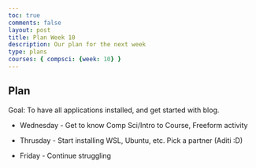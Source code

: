 ```yaml
---
toc: true
comments: false
layout: post
title: Plan Week 10
description: Our plan for the next week
type: plans
courses: { compsci: {week: 10} }
---
```


## Plan
Goal: To have all applications installed, and get started with blog.

- Wednesday - Get to know Comp Sci/Intro to Course, Freeform activity

- Thrusday - Start installing WSL, Ubuntu, etc. Pick a partner (Aditi :D)

- Friday - Continue struggling

